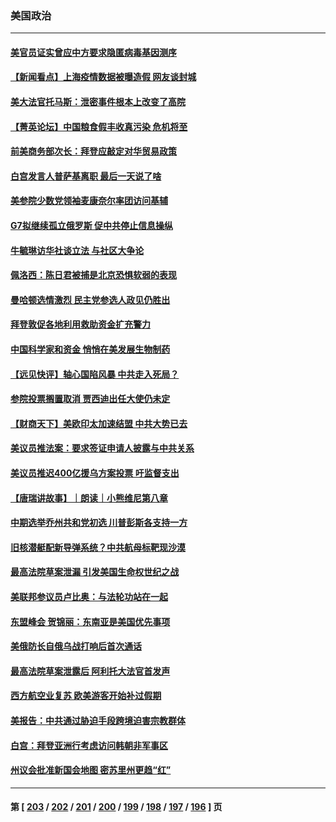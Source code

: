 ### 美国政治
---
#### [美官员证实曾应中方要求隐匿病毒基因测序](../../pages/ncid1078159/n13737139.md) 
#### [【新闻看点】上海疫情数据被曝造假 网友谈封城](../../pages/ncid1078159/n13737080.md) 
#### [美大法官托马斯：泄密事件根本上改变了高院](../../pages/ncid1078159/n13737085.md) 
#### [【菁英论坛】中国粮食假丰收真污染 危机将至](../../pages/ncid1078159/n13736862.md) 
#### [前美商务部次长：拜登应敲定对华贸易政策](../../pages/ncid1078159/n13736985.md) 
#### [白宫发言人普萨基离职 最后一天说了啥](../../pages/ncid1078159/n13736969.md) 
#### [美参院少数党领袖麦康奈尔率团访问基辅](../../pages/ncid1078159/n13736977.md) 
#### [G7拟继续孤立俄罗斯 促中共停止信息操纵](../../pages/ncid1078159/n13736875.md) 
#### [牛毓琳访华社谈立法 与社区大争论](../../pages/ncid1078159/n13736398.md) 
#### [佩洛西：陈日君被捕是北京恐惧软弱的表现](../../pages/ncid1078159/n13736431.md) 
#### [曼哈顿选情激烈 民主党参选人政见仍胜出](../../pages/ncid1078159/n13736400.md) 
#### [拜登敦促各地利用救助资金扩充警力](../../pages/ncid1078159/n13736293.md) 
#### [中国科学家和资金 悄悄在美发展生物制药](../../pages/ncid1078159/n13736311.md) 
#### [【远见快评】轴心国陷风暴 中共走入死局？](../../pages/ncid1078159/n13736227.md) 
#### [参院投票搁置取消 贾西迪出任大使仍未定](../../pages/ncid1078159/n13736251.md) 
#### [【财商天下】美欧印太加速结盟 中共大势已去](../../pages/ncid1078159/n13736239.md) 
#### [美议员推法案：要求签证申请人披露与中共关系](../../pages/ncid1078159/n13736223.md) 
#### [美议员推迟400亿援乌方案投票 吁监督支出](../../pages/ncid1078159/n13736205.md) 
#### [【唐瑞讲故事】｜朗读｜小熊维尼第八章](../../pages/ncid1078159/n13736212.md) 
#### [中期选举乔州共和党初选 川普彭斯各支持一方](../../pages/ncid1078159/n13736039.md) 
#### [旧核潜艇配新导弹系统？中共航母标靶现沙漠](../../pages/ncid1078159/n13735969.md) 
#### [最高法院草案泄漏 引发美国生命权世纪之战](../../pages/ncid1078159/n13733287.md) 
#### [美联邦参议员卢比奥：与法轮功站在一起](../../pages/ncid1078159/n13735749.md) 
#### [东盟峰会 贺锦丽：东南亚是美国优先事项](../../pages/ncid1078159/n13735984.md) 
#### [美俄防长自俄乌战打响后首次通话](../../pages/ncid1078159/n13735971.md) 
#### [最高法院草案泄露后 阿利托大法官首发声](../../pages/ncid1078159/n13735429.md) 
#### [西方航空业复苏 欧美游客开始补过假期](../../pages/ncid1078159/n13735890.md) 
#### [美报告：中共通过胁迫手段跨境迫害宗教群体](../../pages/ncid1078159/n13735743.md) 
#### [白宫：拜登亚洲行考虑访问韩朝非军事区](../../pages/ncid1078159/n13735343.md) 
#### [州议会批准新国会地图 密苏里州更趋“红”](../../pages/ncid1078159/n13735047.md) 

---
#### 第 [ [203](./203.md) / [202](./202.md) / [201](./201.md) / [200](./200.md) / [199](./199.md) / [198](./198.md) / [197](./197.md) / [196](./196.md) ] 页
